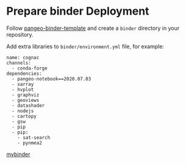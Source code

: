 # Prepare binder Deployment

Follow [pangeo-binder-template](https://github.com/pangeo-data/pangeo-binder-template)
and create a `binder` directory in your repository.

Add extra libraries to `binder/environment.yml` file, for example:

```
name: cognac
channels:
  - conda-forge
dependencies:
  - pangeo-notebook==2020.07.03
  - xarray
  - hvplot
  - graphviz
  - geoviews
  - datashader
  - nodejs
  - cartopy
  - gsw
  - pip
  - pip:
    - sat-search
    - pynmea2
```

[mybinder](https://mybinder.org)
